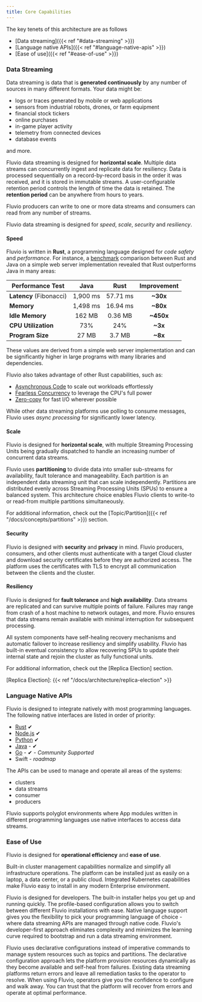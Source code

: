 ```yaml
---
title: Core Capabilities 
---
```


The key tenets of this architecture are as follows

* [Data streaming]({{< ref "#data-streaming" >}})
* [Language native APIs]({{< ref "#language-native-apis" >}})
* [Ease of use]({{< ref "#ease-of-use" >}})

### Data Streaming

Data streaming is data that is **generated continuously** by any number of sources in many different formats. Your data might be:

* logs or traces generated by mobile or web applications
* sensors from industrial robots, drones, or farm equipment
* financial stock tickers
* online purchases
* in-game player activity
* telemetry from connected devices
* database events

and more.

Fluvio data streaming is designed for **horizontal scale**. Multiple data streams can concurrently ingest and replicate data for resiliency. Data is processed sequentially on a record-by-record basis in the order it was received, and it is stored in immutable streams. A user-configurable retention period controls the length of time the data is retained. The **retention period** can be anywhere from hours to years.

Fluvio producers can write to one or more data streams and consumers can read from any number of streams.

Fluvio data streaming is designed for _speed_, _scale_, _security_ and _resiliency_.


#### Speed

Fluvio is written in **Rust**, a programming language designed for _code safety_ and _performance_.  For instance, a <a href="https://medium.com/@dexterdarwich/comparison-between-java-go-and-rust-fdb21bd5fb7c" target="_blank">benchmark</a> comparison between Rust and Java on a simple web server implementation revealed that Rust outperforms Java in many areas:

| Performance Test        |   Java   |   Rust   | Improvement |
| ----------------------- | :------: | :------: | :---------: |
| **Latency** (Fibonacci) | 1,900 ms | 57.71 ms |  **~30x**   |
| **Memory**              | 1,498 ms | 16.94 ms |  **~80x**   |
| **Idle Memory**         |  162 MB  | 0.36 MB  |  **~450x**  |
| **CPU Utilization**     |   73%    |   24%    |   **~3x**   |
| **Program Size**        |  27 MB   |  3.7 MB  |   **~8x**   |
<!-- TODO SHOULD BE MB? -->

These values are derived from a simple web server implementation and can be significantly higher in large programs with many libraries and dependencies.

Fluvio also takes advantage of other Rust capabilities, such as:

* <a href="https://rust-lang.github.io/async-book/01_getting_started/02_why_async.html" target="_blank">Asynchronous Code</a> to scale out workloads effortlessly
* <a href="https://blog.rust-lang.org/2015/04/10/Fearless-Concurrency.html" target="_blank">Fearless Concurrency</a> to leverage the CPU's full power
* <a href="https://en.wikipedia.org/wiki/Zero-copy" target="_blank">Zero-copy</a> for fast I/O wherever possible

While other data streaming platforms use polling to consume messages, Fluvio uses *async processing* for significantly lower latency.


#### Scale

Fluvio is designed for **horizontal scale**, with multiple Streaming Processing Units being gradually dispatched to handle an increasing number of concurrent data streams.

Fluvio uses **partitioning** to divide data into smaller sub-streams for availability, fault tolerance and manageability. Each partition is an independent data streaming unit that can scale independently. Partitions are distributed evenly across Streaming Processing Units (SPUs) to ensure a balanced system. This architecture choice enables Fluvio clients to write-to or read-from multiple partitions simultaneously.

For additional information, check out the [Topic/Partition]({{< ref "/docs/concepts/partitions" >}}) section.


#### Security

Fluvio is designed with **security** and **privacy** in mind. Fluvio producers, consumers, and other clients must authenticate with a target Cloud cluster and download security certificates before they are authorized access. The platform uses the certificates with TLS to encrypt all communication between the clients and the cluster.


#### Resiliency

Fluvio is designed for **fault tolerance** and **high availability**. Data streams are replicated and can survive multiple points of failure. Failures may range from crash of a host machine to network outages, and more. Fluvio ensures that data streams remain available with minimal interruption for subsequent processing.

All system components have self-healing recovery mechanisms and automatic failover to increase resiliency and simplify usability. Fluvio has built-in eventual consistency to allow recovering SPUs to update their internal state and rejoin the cluster as fully functional units.

For additional information, check out the [Replica Election] section.

[Replica Election]: {{< ref "/docs/architecture/replica-election" >}}

### Language Native APIs

Fluvio is designed to integrate natively with most programming languages.  The following native interfaces are listed in order of priority:

* [Rust] &#10004;
* [Node.js] &#10004;
* [Python] &#10004;
* [Java] - &#10004;
* [Go] -  &#10004; - *Community Supported*
* Swift - *roadmap*


[Rust]: https://docs.rs/fluvio
[Node.js]: https://infinyon.github.io/fluvio-client-node/
[Python]: https://infinyon.github.io/fluvio-client-python/fluvio.html
[Java]: https://infinyon.github.io/fluvio-client-java/
[Go]: https://github.com/avinassh/fluvio-go

The APIs can be used to manage and operate all areas of the systems:

* clusters
* data streams
* consumer
* producers

Fluvio supports polyglot environments where App modules written in different programming languages use native interfaces to access data streams.


### Ease of Use

Fluvio is designed for **operational efficiency** and **ease of use**.

Built-in cluster management capabilities normalize and simplify all infrastructure operations. The platform can be installed just as easily on a laptop, a data center, or a public cloud. Integrated Kubernetes capabilities make Fluvio easy to install in any modern Enterprise environment.

Fluvio is designed for developers. The built-in installer helps you get up and running quickly. The profile-based configuration allows you to switch between different Fluvio installations with ease. Native language support gives you the flexibility to pick your programming language of choice - where data streaming APIs are managed through native code. Fluvio's developer-first approach eliminates complexity and minimizes the learning curve required to bootstrap and run a data streaming environment.

Fluvio uses declarative configurations instead of imperative commands to manage system resources such as topics and partitions. The declarative configuration approach lets the platform provision resources dynamically as they become available and self-heal from failures. Existing data streaming platforms return errors and leave all remediation tasks to the operator to resolve. When using Fluvio, operators give you the confidence to configure and walk away. You can trust that the platform will recover from errors and operate at optimal performance.

